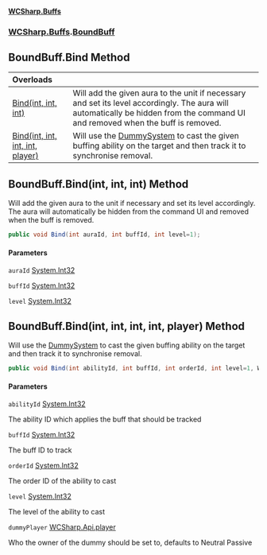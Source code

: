 #### [WCSharp\.Buffs](README.md 'README')
### [WCSharp\.Buffs](WCSharp.Buffs.md 'WCSharp\.Buffs').[BoundBuff](WCSharp.Buffs.BoundBuff.md 'WCSharp\.Buffs\.BoundBuff')

## BoundBuff\.Bind Method

| Overloads | |
| :--- | :--- |
| [Bind\(int, int, int\)](WCSharp.Buffs.BoundBuff.Bind.md#WCSharp.Buffs.BoundBuff.Bind(int,int,int) 'WCSharp\.Buffs\.BoundBuff\.Bind\(int, int, int\)') | Will add the given aura to the unit if necessary and set its level accordingly\. The aura will automatically be hidden from the command UI and removed when the buff is removed\. |
| [Bind\(int, int, int, int, player\)](WCSharp.Buffs.BoundBuff.Bind.md#WCSharp.Buffs.BoundBuff.Bind(int,int,int,int,WCSharp.Api.player) 'WCSharp\.Buffs\.BoundBuff\.Bind\(int, int, int, int, WCSharp\.Api\.player\)') | Will use the [DummySystem](../WCSharp.Dummies/WCSharp.Dummies.DummySystem.md 'WCSharp\.Dummies\.DummySystem') to cast the given buffing ability on the target and then track it to synchronise removal\. |

<a name='WCSharp.Buffs.BoundBuff.Bind(int,int,int)'></a>

## BoundBuff\.Bind\(int, int, int\) Method

Will add the given aura to the unit if necessary and set its level accordingly\. The aura will automatically be hidden from the command UI
and removed when the buff is removed\.

```csharp
public void Bind(int auraId, int buffId, int level=1);
```
#### Parameters

<a name='WCSharp.Buffs.BoundBuff.Bind(int,int,int).auraId'></a>

`auraId` [System\.Int32](https://learn.microsoft.com/en-us/dotnet/api/system.int32 'System\.Int32')

<a name='WCSharp.Buffs.BoundBuff.Bind(int,int,int).buffId'></a>

`buffId` [System\.Int32](https://learn.microsoft.com/en-us/dotnet/api/system.int32 'System\.Int32')

<a name='WCSharp.Buffs.BoundBuff.Bind(int,int,int).level'></a>

`level` [System\.Int32](https://learn.microsoft.com/en-us/dotnet/api/system.int32 'System\.Int32')

<a name='WCSharp.Buffs.BoundBuff.Bind(int,int,int,int,WCSharp.Api.player)'></a>

## BoundBuff\.Bind\(int, int, int, int, player\) Method

Will use the [DummySystem](../WCSharp.Dummies/WCSharp.Dummies.DummySystem.md 'WCSharp\.Dummies\.DummySystem') to cast the given buffing ability on the target and then track it to synchronise removal\.

```csharp
public void Bind(int abilityId, int buffId, int orderId, int level=1, WCSharp.Api.player dummyPlayer=null);
```
#### Parameters

<a name='WCSharp.Buffs.BoundBuff.Bind(int,int,int,int,WCSharp.Api.player).abilityId'></a>

`abilityId` [System\.Int32](https://learn.microsoft.com/en-us/dotnet/api/system.int32 'System\.Int32')

The ability ID which applies the buff that should be tracked

<a name='WCSharp.Buffs.BoundBuff.Bind(int,int,int,int,WCSharp.Api.player).buffId'></a>

`buffId` [System\.Int32](https://learn.microsoft.com/en-us/dotnet/api/system.int32 'System\.Int32')

The buff ID to track

<a name='WCSharp.Buffs.BoundBuff.Bind(int,int,int,int,WCSharp.Api.player).orderId'></a>

`orderId` [System\.Int32](https://learn.microsoft.com/en-us/dotnet/api/system.int32 'System\.Int32')

The order ID of the ability to cast

<a name='WCSharp.Buffs.BoundBuff.Bind(int,int,int,int,WCSharp.Api.player).level'></a>

`level` [System\.Int32](https://learn.microsoft.com/en-us/dotnet/api/system.int32 'System\.Int32')

The level of the ability to cast

<a name='WCSharp.Buffs.BoundBuff.Bind(int,int,int,int,WCSharp.Api.player).dummyPlayer'></a>

`dummyPlayer` [WCSharp\.Api\.player](https://learn.microsoft.com/en-us/dotnet/api/wcsharp.api.player 'WCSharp\.Api\.player')

Who the owner of the dummy should be set to, defaults to Neutral Passive